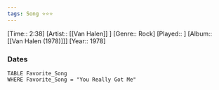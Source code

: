 ```yaml
---
tags: Song ⭐⭐⭐ 
---
```

[Time:: 2:38]
[Artist:: [[Van Halen]] ]
[Genre:: Rock]
[Played:: ]
[Album:: [[Van Halen (1978)]]]
[Year:: 1978]
### Dates
````dataview
TABLE Favorite_Song
WHERE Favorite_Song = "You Really Got Me"
````